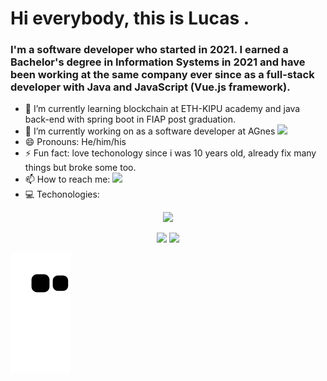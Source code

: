 # Hi everybody, this is Lucas .


### I'm a software developer who started in 2021. I earned a Bachelor's degree in Information Systems in 2021 and have been working at the same company ever since as a full-stack developer with Java and JavaScript (Vue.js framework).

- 🌱 I’m currently learning blockchain at ETH-KIPU academy and java back-end with spring boot in FIAP post graduation.
- 🔭 I’m currently working on as a software developer at AGnes
<a href='https://www.linkedin.com/company/agnes-sistema/posts/?feedView=all' height='150px'> <img src="https://media.licdn.com/dms/image/v2/C4D0BAQE9hXvXzVaZSQ/company-logo_100_100/company-logo_100_100/0/1661283113962/agnes_sistema_logo?e=1759363200&v=beta&t=GIYE0iZlGmjz2Xh_LDLvK5YsoftAwBrxhZcrEVS9kk8" /> </a>
- 😄 Pronouns: He/him/his
- ⚡ Fun fact: love techonology since i was 10 years old, already fix many things but broke some too. 
- 📫 How to reach me: <a href='https://www.linkedin.com/in/lsouzaprog/' target="_blank"> <img src="https://img.shields.io/badge/-LinkedIn-%230077b5?style=for-the-badge&logo=linkedin&logoColor=white" max-height="100%" /></a>
- 💻 Techonologies: 
<p align="center">
  <a href="https://skillicons.dev">
    <img src="https://skillicons.dev/icons?i=git,vue,vuetify,linux,spring,py,java,js" />
  </a>
</p>
<div  align="center">
<img height="180em" src="https://github-readme-stats.vercel.app/api?username=lucsouza&show_icons=true&theme=dark&include_all_commits=true&count_private=true" />
<img height="180em" src="https://github-readme-stats.vercel.app/api/top-langs/?username=lucsouza&show_icons=true&theme=dark&include_all_commits=true&count_private=true" />
</div>

![Snake animation](https://github.com/lucsouza/lucsouza/blob/output/github-contribution-grid-snake.svg)
